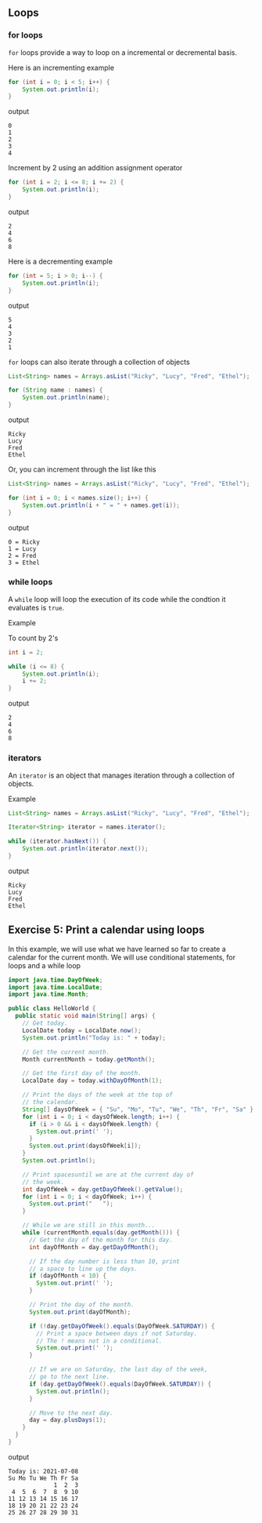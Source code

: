 ## Loops

### for loops

`for` loops provide a way to loop on a incremental or decremental basis.

Here is an incrementing example

```java
for (int i = 0; i < 5; i++) {
    System.out.println(i);
}
```

output

```
0
1
2
3
4
```

Increment by 2 using an addition assignment operator

```java
for (int i = 2; i <= 8; i += 2) {
    System.out.println(i);
}    
```

output

```
2
4
6
8
```

Here is a decrementing example

```java
for (int = 5; i > 0; i--) {
    System.out.println(i);
}
```

output

```
5
4
3
2
1
```

`for` loops can also iterate through a collection of objects

```java
List<String> names = Arrays.asList("Ricky", "Lucy", "Fred", "Ethel");

for (String name : names) {
    System.out.println(name);
}
```

output

```
Ricky
Lucy
Fred
Ethel
```

Or, you can increment through the list like this

```java
List<String> names = Arrays.asList("Ricky", "Lucy", "Fred", "Ethel");

for (int i = 0; i < names.size(); i++) {
    System.out.println(i + " = " + names.get(i));
}
```

output

```
0 = Ricky
1 = Lucy
2 = Fred
3 = Ethel
```

### while loops

A `while` loop will loop the execution of its code while the condtion it evaluates is `true`.

Example

To count by 2's

```java
int i = 2;

while (i <= 8) {
    System.out.println(i);
    i += 2;
}
```

output

```
2
4
6
8
```

### iterators

An `iterator` is an object that manages iteration through a collection of objects.

Example

```java
List<String> names = Arrays.asList("Ricky", "Lucy", "Fred", "Ethel");

Iterator<String> iterator = names.iterator();

while (iterator.hasNext()) {
    System.out.println(iterator.next());
}
```

output

```
Ricky
Lucy
Fred
Ethel
```

## Exercise 5: Print a calendar using loops

In this example, we will use what we have learned so far to create a calendar for the current month. We will use conditional statements, for loops and a while loop

```java
import java.time.DayOfWeek;
import java.time.LocalDate;
import java.time.Month;

public class HelloWorld {
  public static void main(String[] args) {
    // Get today.
    LocalDate today = LocalDate.now();
    System.out.println("Today is: " + today);

    // Get the current month.
    Month currentMonth = today.getMonth();

    // Get the first day of the month.
    LocalDate day = today.withDayOfMonth(1);

    // Print the days of the week at the top of
    // the calendar.
    String[] daysOfWeek = { "Su", "Mo", "Tu", "We", "Th", "Fr", "Sa" };
    for (int i = 0; i < daysOfWeek.length; i++) {
      if (i > 0 && i < daysOfWeek.length) {
        System.out.print(' ');
      }
      System.out.print(daysOfWeek[i]);
    }
    System.out.println();

    // Print spacesuntil we are at the current day of
    // the week.
    int dayOfWeek = day.getDayOfWeek().getValue();
    for (int i = 0; i < dayOfWeek; i++) {
      System.out.print("   ");
    }

    // While we are still in this month...
    while (currentMonth.equals(day.getMonth())) {
      // Get the day of the month for this day.
      int dayOfMonth = day.getDayOfMonth();

      // If the day number is less than 10, print
      // a space to line up the days.
      if (dayOfMonth < 10) {
        System.out.print(' ');
      }

      // Print the day of the month.
      System.out.print(dayOfMonth);

      if (!day.getDayOfWeek().equals(DayOfWeek.SATURDAY)) {
        // Print a space between days if not Saturday.
        // The ! means not in a conditional.
        System.out.print(' ');
      }

      // If we are on Saturday, the last day of the week,
      // go to the next line.
      if (day.getDayOfWeek().equals(DayOfWeek.SATURDAY)) {
        System.out.println();
      }

      // Move to the next day.
      day = day.plusDays(1);
    }
  }
}
```

output

```
Today is: 2021-07-08
Su Mo Tu We Th Fr Sa
             1  2  3
 4  5  6  7  8  9 10
11 12 13 14 15 16 17
18 19 20 21 22 23 24
25 26 27 28 29 30 31
```